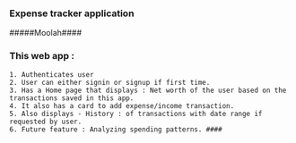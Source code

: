 ### Expense tracker application
#####Moolah####
### This web app : 
    1. Authenticates user
    2. User can either signin or signup if first time.
    3. Has a Home page that displays : Net worth of the user based on the transactions saved in this app. 
    4. It also has a card to add expense/income transaction.
    5. Also displays - History : of transactions with date range if requested by user.
    6. Future feature : Analyzing spending patterns. ####
